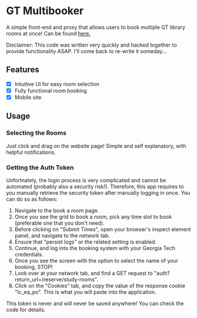 # GT Multibooker

A simple front-end and proxy that allows users to book multiple GT library rooms
at once! Can be found [here.](https://multibooker.raybb.dev)

Disclaimer: This code was written very quickly and hacked together to provide
functionality ASAP. I'll come back to re-write it someday...

## Features

- [x] Intuitive UI for easy room selection
- [x] Fully functional room booking
- [x] Mobile site

## Usage

### Selecting the Rooms

Just click and drag on the website page! Simple and self explanatory, with
helpful notifications.

### Getting the Auth Token

Unfortnately, the login process is very complicated and cannot be automated
(probably also a security risk!). Therefore, this app requires to you manually
retrieve the security token after manually logging in once. You can do so as
follows:

1. Navigate to the book a room page.
2. Once you see the grid to book a room, pick any time slot to book (preferable
   one that you don't need).
3. Before clicking on "Submit Times", open your browser's inspect element panel,
   and navigate to the network tab.
4. Ensure that "persist logs" or the related setting is enabled.
5. Continue, and log into the booking system with your Georgia Tech credentials.
6. Once you see the screen with the option to select the name of your booking,
   STOP!
7. Look over at your network tab, and find a GET request to
   "auth?return_url=/reserve/study-rooms".
8. Click on the "Cookies" tab, and copy the value of the response cookie
   "lc_ea_po". This is what you will paste into the application.

This token is never and will never be saved anywhere! You can check the code for
details.
